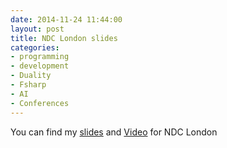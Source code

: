 ```yaml
---
date: 2014-11-24 11:44:00
layout: post
title: NDC London slides
categories:
- programming 
- development
- Duality
- Fsharp
- AI
- Conferences
---
```


You can find my [slides]((http://roundcrisis.com/presentations/fsharp_this_aint_a_game/index.html)) and [Video](http://www.ndcvideos.com/#/app/video/3181) for NDC London

